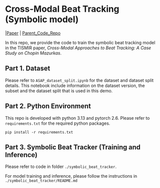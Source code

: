 # Cross-Modal Beat Tracking (Symbolic model)

|[Paper](https://doi.org/10.5334/tismir.238) | [Parent_Code_Repo](https://github.com/SunnyCYC/CrossModalBeat)

In this repo, we provide the code to train the symbolic beat tracking model in the TISMIR paper, _Cross-Modal Approaches to Beat Tracking: A Case Study on Chopin Mazurkas_.

## Part 1. Dataset

Please refer to `ASAP_dataset_split.ipynb` for the dataset and dataset split details. This notebook include information on the dataset version, the subset and the dataset split that is used in this demo.

## Part 2. Python Environment

This repo is developed with python 3.13 and pytorch 2.6. Please refer to `requirements.txt` for the required python packages.

    pip install -r requirements.txt
    

## Part 3. Symbolic Beat Tracker (Training and Inference)

Please refer to code in folder `./symbolic_beat_tracker`.

For model training and inference, please follow the instructions in `./symbolic_beat_tracker/README.md`
